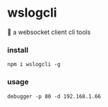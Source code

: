 # wslogcli
:open_file_folder: a websocket client cli tools

### install
```
npm i wslogcli -g
```
### usage
`debugger -p 80 -d 192.168.1.66`
